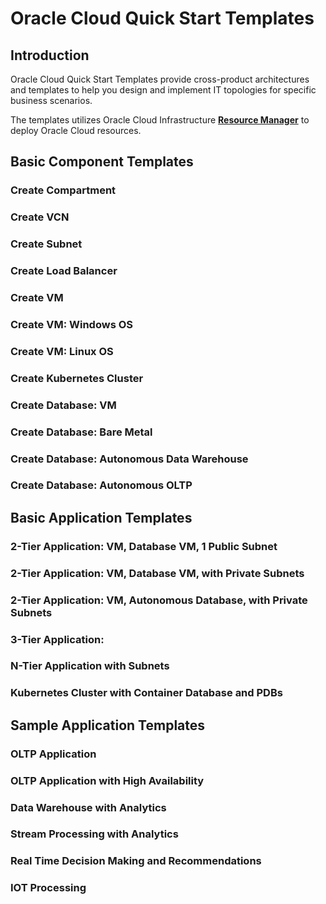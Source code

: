 # Oracle Cloud Quick Start Templates

## Introduction

Oracle Cloud Quick Start Templates provide cross-product architectures and templates to help you design and implement IT topologies for specific business scenarios.

The templates utilizes Oracle Cloud Infrastructure [**Resource Manager**](https://docs.cloud.oracle.com/en-us/iaas/Content/ResourceManager/Concepts/resourcemanager.htm) to deploy Oracle Cloud resources.

## Basic Component Templates

### Create Compartment
### Create VCN
### Create Subnet
### Create Load Balancer
### Create VM
### Create VM: Windows OS
### Create VM: Linux OS
### Create Kubernetes Cluster
### Create Database: VM
### Create Database: Bare Metal
### Create Database: Autonomous Data Warehouse
### Create Database: Autonomous OLTP

## Basic Application Templates

### 2-Tier Application: VM, Database VM, 1 Public Subnet
### 2-Tier Application: VM, Database VM, with Private Subnets
### 2-Tier Application: VM, Autonomous Database, with Private Subnets
### 3-Tier Application:
### N-Tier Application with Subnets
### Kubernetes Cluster with Container Database and PDBs

## Sample Application Templates

### OLTP Application
### OLTP Application with High Availability
### Data Warehouse with Analytics
### Stream Processing with Analytics
### Real Time Decision Making and Recommendations
### IOT Processing
